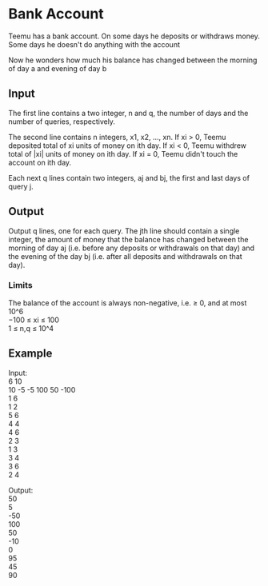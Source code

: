 # Bank Account

Teemu has a bank account. On some days he deposits or withdraws money. Some days he doesn't do anything with the account

Now he wonders how much his balance has changed between the morning of day a and evening of day b

## Input
The first line contains a two integer, n and q, the number of days and the number of queries, respectively.

The second line contains n integers, x1, x2, …, xn. If xi > 0, Teemu deposited total of xi units of money on ith day. If xi < 0, Teemu withdrew total of |xi| units of money on ith day. If xi = 0, Teemu didn't touch the account on ith day.

Each next q lines contain two integers, aj and bj, the first and last days of query j.

## Output
Output q lines, one for each query. The jth line should contain a single integer, the amount of money that the balance has changed between the morning of day aj (i.e. before any deposits or withdrawals on that day) and the evening of the day bj (i.e. after all deposits and withdrawals on that day).

### Limits
The balance of the account is always non-negative, i.e. ≥ 0, and at most 10^6  
−100 ≤ xi ≤ 100  
1 ≤ n,q ≤ 10^4

## Example

Input:  
6 10  
10 -5 -5 100 50 -100  
1 6  
1 2  
5 6  
4 4  
4 6  
2 3  
1 3  
3 4  
3 6  
2 4

Output:  
50  
5  
-50  
100  
50  
-10  
0  
95  
45  
90
